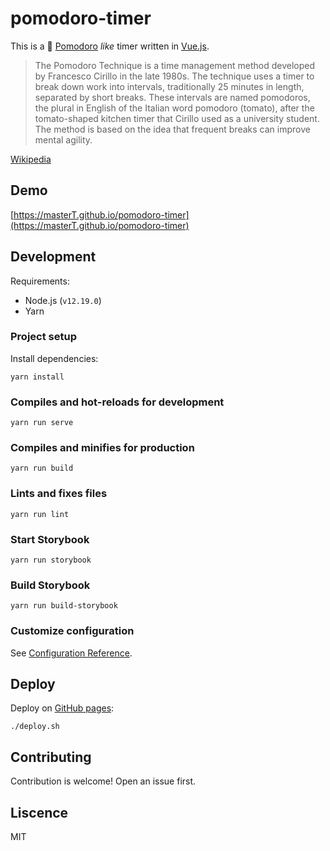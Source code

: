 # pomodoro-timer

This is a 🍅 [Pomodoro](https://francescocirillo.com/pages/pomodoro-technique) _like_ timer written in [Vue.js](https://vuejs.org/).

> The Pomodoro Technique is a time management method developed by Francesco Cirillo in the late 1980s. The technique uses a timer to break down work into intervals, traditionally 25 minutes in length, separated by short breaks. These intervals are named pomodoros, the plural in English of the Italian word pomodoro (tomato), after the tomato-shaped kitchen timer that Cirillo used as a university student. The method is based on the idea that frequent breaks can improve mental agility.

[Wikipedia](https://en.wikipedia.org/wiki/Pomodoro_Technique)


## Demo

[https://masterT.github.io/pomodoro-timer](https://masterT.github.io/pomodoro-timer)


## Development

Requirements:
- Node.js (`v12.19.0`)
- Yarn

### Project setup

Install dependencies:

```shell
yarn install
```

### Compiles and hot-reloads for development

```shell
yarn run serve
```

### Compiles and minifies for production

```shell
yarn run build
```

### Lints and fixes files

```shell
yarn run lint
```

### Start Storybook

```shell
yarn run storybook
```

### Build Storybook

```shell
yarn run build-storybook
```

### Customize configuration

See [Configuration Reference](https://cli.vuejs.org/config/).

## Deploy

Deploy on [GitHub pages](https://cli.vuejs.org/guide/deployment.html#github-pages):

```shell
./deploy.sh
```

## Contributing

Contribution is welcome! Open an issue first.


## Liscence

MIT
